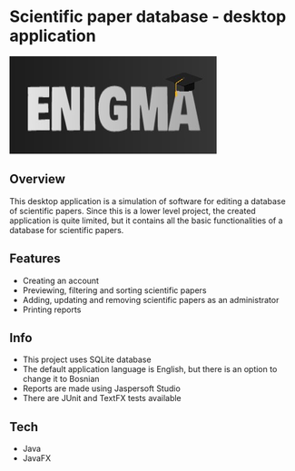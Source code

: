 # Scientific paper database - desktop application

![logo](/resources/images/ENIGMAlogo.jpg)

## Overview

This desktop application is a simulation of software for editing a database of scientific papers. Since this is a lower level project, the created application is quite limited, but it contains all the basic functionalities of a database for scientific papers.

## Features
* Creating an account
* Previewing, filtering and sorting scientific papers
* Adding, updating and removing scientific papers as an administrator
* Printing reports

## Info
* This project uses SQLite database
* The default application language is English, but there is an option to change it to Bosnian
* Reports are made using Jaspersoft Studio
* There are JUnit and TextFX tests available

## Tech 
* Java
* JavaFX
